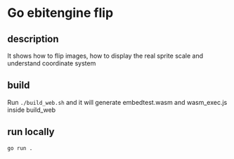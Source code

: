 # Go ebitengine flip

## description

It shows how to flip images, how to display the real sprite scale and understand coordinate system

## build

Run `./build_web.sh` and it will generate embedtest.wasm and wasm_exec.js inside build_web

## run locally

`go run .`
